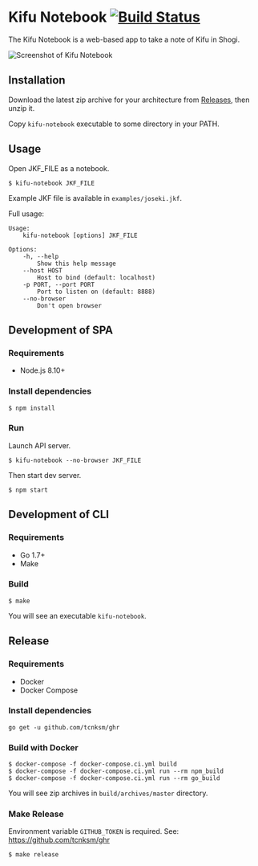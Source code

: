 # Kifu Notebook [![Build Status](https://travis-ci.org/orangain/kifu-notebook.svg?branch=master)](https://travis-ci.org/orangain/kifu-notebook)

The Kifu Notebook is a web-based app to take a note of Kifu in Shogi.

![Screenshot of Kifu Notebook](https://raw.githubusercontent.com/orangain/kifu-notebook/master/docs/screenshot.png)

## Installation

Download the latest zip archive for your architecture from [Releases](https://github.com/orangain/kifu-notebook/releases), then unzip it.

Copy `kifu-notebook` executable to some directory in your PATH.

## Usage

Open JKF_FILE as a notebook.

```
$ kifu-notebook JKF_FILE
```

Example JKF file is available in `examples/joseki.jkf`.

Full usage:

```
Usage:
    kifu-notebook [options] JKF_FILE

Options:
    -h, --help
        Show this help message
    --host HOST
        Host to bind (default: localhost)
    -p PORT, --port PORT
        Port to listen on (default: 8888)
    --no-browser
        Don't open browser
```

## Development of SPA

### Requirements

- Node.js 8.10+

### Install dependencies

```
$ npm install
```

### Run

Launch API server.

```
$ kifu-notebook --no-browser JKF_FILE
```

Then start dev server.

```
$ npm start
```

## Development of CLI

### Requirements

- Go 1.7+
- Make

### Build

```
$ make
```

You will see an executable `kifu-notebook`.

## Release

### Requirements

- Docker
- Docker Compose

### Install dependencies

```
go get -u github.com/tcnksm/ghr
```

### Build with Docker

```
$ docker-compose -f docker-compose.ci.yml build
$ docker-compose -f docker-compose.ci.yml run --rm npm_build
$ docker-compose -f docker-compose.ci.yml run --rm go_build
```

You will see zip archives in `build/archives/master` directory.

### Make Release

Environment variable `GITHUB_TOKEN` is required. See: https://github.com/tcnksm/ghr

```
$ make release
```
